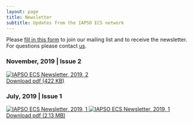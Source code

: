 ```yaml
---
layout: page
title: Newsletter
subtitle: Updates from the IAPSO ECS network
---
```


<div>
    <p>Please <a href="https://docs.google.com/forms/d/e/1FAIpQLSf6P5gjh6SfeCl_UcR2UaFKwJng7H_P6Aq5Qf0jYHJm804PYA/viewform">fill in this form</a> to join our mailing list and to receive the newsletter. 
    For questions please contact <a href="mailto:newsletter@iapsoecs.org">us</a>.</p>
</div>


### November, 2019 | Issue 2
<div class="news">
  <a href="https://www.iapsoecs.org/uploads/newsletter/iapsoecs_newsletter_2019_2.pdf" target="_blank">
  <img src="https://www.iapsoecs.org/uploads/newsletter/iapsoecs_newsletter_2019_2_thumbnail.jpg" alt="IAPSO ECS Newsletter, 2019, 2">
  </a>
  <br>
  <a title="IAPSO ECS Newsletter, 2019, 2" href="https://www.iapsoecs.org/uploads/newsletter/iapsoecs_newsletter_2019_2.pdf" target='_blank'>Download pdf (422 KB)</a>
</div>


### July, 2019 | Issue 1
<div class="news">
  <a href="https://www.iapsoecs.org/uploads/newsletter/iapsoecs_newsletter_2019_1.pdf" target="_blank" >
  <img src="https://www.iapsoecs.org/uploads/newsletter/iapsoecs_newsletter_2019_1_thumbnail_1.jpg" alt="IAPSO ECS Newsletter, 2019, 1">
  <img src="https://www.iapsoecs.org/uploads/newsletter/iapsoecs_newsletter_2019_1_thumbnail_2.jpg" alt="IAPSO ECS Newsletter, 2019, 1">
  </a>
  <br>
  <a title="IAPSO ECS Newsletter, 2019, 1" href="https://www.iapsoecs.org/uploads/newsletter/iapsoecs_newsletter_2019_1.pdf" target='_blank'>Download pdf (2.13 MB)</a>
</div>



